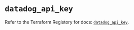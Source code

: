 # `datadog_api_key`

Refer to the Terraform Registory for docs: [`datadog_api_key`](https://registry.terraform.io/providers/datadog/datadog/3.33.0/docs/resources/api_key).
